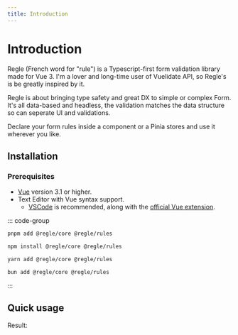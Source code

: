 ```yaml
---
title: Introduction
---
```


<script setup>
import QuickUsage from '../parts/components/QuickUsage.vue';
</script>

# Introduction

Regle (French word for "rule") is a Typescript-first form validation library made for Vue 3.
I'm a lover and long-time user of Vuelidate API, so Regle's is be greatly inspired by it.

Regle is about bringing type safety and great DX to simple or complex Form.
It's all data-based and headless, the validation matches the data structure so can seperate UI and validations.

Declare your form rules inside a component or a Pinia stores and use it wherever you like.


## Installation

### Prerequisites

- [Vue](https://vuejs.org/) version 3.1 or higher.
- Text Editor with Vue syntax support.
  - [VSCode](https://code.visualstudio.com/) is recommended, along with the [official Vue extension](https://marketplace.visualstudio.com/items?itemName=Vue.volar).


::: code-group

```sh [pnpm]
pnpm add @regle/core @regle/rules
```

```sh [npm]
npm install @regle/core @regle/rules
```

```sh [yarn]
yarn add @regle/core @regle/rules
```

```sh [bun]
bun add @regle/core @regle/rules
```

:::


## Quick usage

<!-- @include: @/parts/QuickUsage.md -->

Result:

<QuickUsage/>